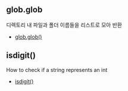 ## glob.glob
디렉토리 내 파일과 폴더 이름들을 리스트로 모아 반환  
- [glob.glob()](https://jimmy-ai.tistory.com/197)  

## isdigit()
How to check if a string represents an int  
- [isdigit()](https://stackoverflow.com/questions/1265665/how-can-i-check-if-a-string-represents-an-int-without-using-try-except)  
